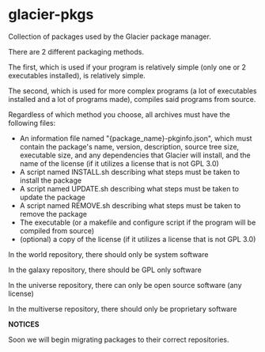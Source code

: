 # glacier-pkgs

Collection of packages used by the Glacier package manager.

There are 2 different packaging methods.

The first, which is used if your program is relatively simple (only one or 2 executables installed), is relatively simple.

The second, which is used for more complex programs (a lot of executables installed and a lot of programs made), compiles said programs from source.

Regardless of which method you choose, all archives must have the following files:

- An information file named "{package_name}-pkginfo.json", which must contain the package's name, version, description, source tree size, executable size, and any dependencies that Glacier will install, and the name of the license (if it utilizes a license that is not GPL 3.0)
- A script named INSTALL.sh describing what steps must be taken to install the package
- A script named UPDATE.sh describing what steps must be taken to update the package
- A script named REMOVE.sh describing what steps must be taken to remove the package
- The executable (or a makefile and configure script if the program will be compiled from source)
- (optional) a copy of the license (if it utilizes a license that is not GPL 3.0)

In the world repository, there should only be system software

In the galaxy repository, there should be GPL only software

In the universe repository, there can only be open source software (any license)

In the multiverse repository, there should only be proprietary software

**NOTICES**

Soon we will begin migrating packages to their correct repositories. 
